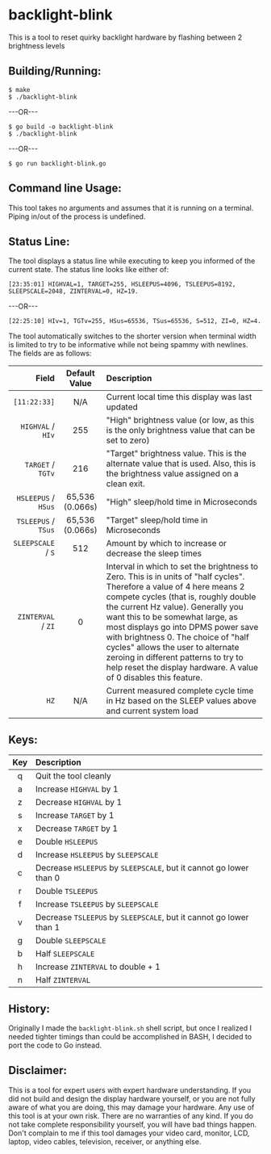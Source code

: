 # backlight-blink
This is a tool to reset quirky backlight hardware by flashing between 2 brightness levels
## Building/Running:

```
$ make
$ ./backlight-blink
```
---OR---

```
$ go build -o backlight-blink
$ ./backlight-blink
```
---OR---

```
$ go run backlight-blink.go
```

## Command line Usage:
This tool takes no arguments and assumes that it is running on a terminal.  Piping in/out of the process is undefined.
## Status Line:
The tool displays a status line while executing to keep you informed of the current state.  The status line looks like either of:

```
[23:35:01] HIGHVAL=1, TARGET=255, HSLEEPUS=4096, TSLEEPUS=8192, SLEEPSCALE=2048, ZINTERVAL=0, HZ=19.
```
---OR---

```
[22:25:10] HIv=1, TGTv=255, HSus=65536, TSus=65536, S=512, ZI=0, HZ=4.
```

The tool automatically switches to the shorter version when terminal width is limited to try to be informative while not being spammy with newlines.
The fields are as follows:

| Field | Default Value | Description |
|---:|:---:|:---|
| `[11:22:33]` | N/A | Current local time this display was last updated |
| `HIGHVAL` / `HIv` | 255 | "High" brightness value (or low, as this is the only brightness value that can be set to zero) |
| `TARGET` / `TGTv` | 216 | "Target" brightness value.  This is the alternate value that is used.  Also, this is the brightness value assigned on a clean exit. |
| `HSLEEPUS` / `HSus` | 65,536 (0.066s) | "High" sleep/hold time in Microseconds |
| `TSLEEPUS` / `TSus` | 65,536 (0.066s) | "Target" sleep/hold time in Microseconds |
| `SLEEPSCALE` / `S` | 512 | Amount by which to increase or decrease the sleep times |
| `ZINTERVAL` / `ZI` | 0 | Interval in which to set the brightness to Zero.  This is in units of "half cycles".  Therefore a value of 4 here means 2 compete cycles (that is, roughly double the current Hz value).  Generally you want this to be somewhat large, as most displays go into DPMS power save with brightness 0.  The choice of "half cycles" allows the user to alternate zeroing in different patterns to try to help reset the display hardware.  A value of 0 disables this feature. |
| `HZ` | N/A | Current measured complete cycle time in Hz based on the SLEEP values above and current system load |

## Keys:

| Key | Description |
|:---:|:---|
| q | Quit the tool cleanly |
| a | Increase `HIGHVAL` by 1 |
| z | Decrease `HIGHVAL` by 1 |
| s | Increase `TARGET` by 1 |
| x | Decrease `TARGET` by 1 |
| e | Double `HSLEEPUS` |
| d | Increase `HSLEEPUS` by `SLEEPSCALE` |
| c | Decrease `HSLEEPUS` by `SLEEPSCALE`, but it cannot go lower than 0 |
| r | Double `TSLEEPUS` |
| f | Increase `TSLEEPUS` by `SLEEPSCALE` |
| v | Decrease `TSLEEPUS` by `SLEEPSCALE`, but it cannot go lower than 1 |
| g | Double `SLEEPSCALE` |
| b | Half `SLEEPSCALE` |
| h | Increase `ZINTERVAL` to double + 1 |
| n | Half `ZINTERVAL` |

## History:
Originally I made the `backlight-blink.sh` shell script, but once I realized I needed tighter timings than could be accomplished in BASH, I decided to port the code to Go instead.
## Disclaimer:
This is a tool for expert users with expert hardware understanding.  If you did not build and design the display hardware yourself, or you are not fully aware of what you are doing, this may damage your hardware.  Any use of this tool is at your own risk.  There are no warranties of any kind.  If you do not take complete responsibility yourself, you will have bad things happen.  Don't complain to me if this tool damages your video card, monitor, LCD, laptop, video cables, television, receiver, or anything else.
